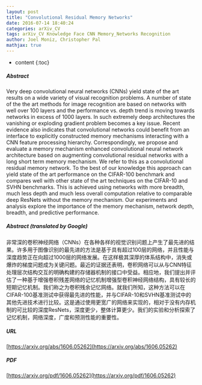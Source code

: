 ```yaml
---
layout: post
title: "Convolutional Residual Memory Networks"
date: 2016-07-14 18:40:24
categories: arXiv_CV
tags: arXiv_CV Knowledge Face CNN Memory_Networks Recognition
author: Joel Moniz, Christopher Pal
mathjax: true
---
```


* content
{:toc}

##### Abstract
Very deep convolutional neural networks (CNNs) yield state of the art results on a wide variety of visual recognition problems. A number of state of the the art methods for image recognition are based on networks with well over 100 layers and the performance vs. depth trend is moving towards networks in excess of 1000 layers. In such extremely deep architectures the vanishing or exploding gradient problem becomes a key issue. Recent evidence also indicates that convolutional networks could benefit from an interface to explicitly constructed memory mechanisms interacting with a CNN feature processing hierarchy. Correspondingly, we propose and evaluate a memory mechanism enhanced convolutional neural network architecture based on augmenting convolutional residual networks with a long short term memory mechanism. We refer to this as a convolutional residual memory network. To the best of our knowledge this approach can yield state of the art performance on the CIFAR-100 benchmark and compares well with other state of the art techniques on the CIFAR-10 and SVHN benchmarks. This is achieved using networks with more breadth, much less depth and much less overall computation relative to comparable deep ResNets without the memory mechanism. Our experiments and analysis explore the importance of the memory mechanism, network depth, breadth, and predictive performance.

##### Abstract (translated by Google)
非常深的卷积神经网络（CNNs）在各种各样的视觉识别问题上产生了最先进的结果。许多用于图像识别的最先进的方法是基于具有超过100层的网络，并且性能与深度趋势正在向超过1000层的网络发展。在这样极其深厚的体系结构中，消失或爆炸的梯度问题成为关键问题。最近的证据还表明，卷积网络可以从与CNN特征处理层次结构交互的明确构建的存储器机制的接口中受益。相应地，我们提出并评估了一种基于增强卷积残差网络的记忆机制增强型卷积神经网络结构，具有较长的短期记忆机制。我们称之为卷积残余记忆网络。就我们所知，这种方法可以在CIFAR-100基准测试中获得最先进的性能，并与CIFAR-10和SVHN基准测试中的其他先进技术进行比较。这是通过使用更宽广的网络来实现的，相对于没有内存机制的可比较的深度ResNets，深度更少，整体计算更少。我们的实验和分析探索了记忆机制，网络深度，广度和预测性能的重要性。

##### URL
[https://arxiv.org/abs/1606.05262](https://arxiv.org/abs/1606.05262)

##### PDF
[https://arxiv.org/pdf/1606.05262](https://arxiv.org/pdf/1606.05262)

